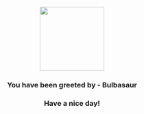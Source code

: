 <p align="center">
    <img src="https://raw.githubusercontent.com/PokeAPI/sprites/master/sprites/pokemon/1.png" width="150" height="150">
</p>
<h3 align="center">You have been greeted by - <b>Bulbasaur</b></h3>
<h3 align="center">Have a nice day!</h3>
